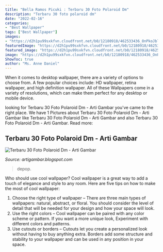 ```yaml
---
title: "Bella Ramos Picuki : Terbaru 30 Foto Polaroid Dm"
description: "Terbaru 30 foto polaroid dm"
date: "2022-02-16"
categories:
- "Best Wallpaper"
tags: ["Best Wallpaper"]
images:
- "https://d2h1pu99sxkfvn.cloudfront.net/b0/12180918/462533436_OnPkoJbl2U/P0.jpg"
featuredImage: "https://d2h1pu99sxkfvn.cloudfront.net/b0/12180918/462533436_OnPkoJbl2U/P0.jpg"
featured_image: "https://d2h1pu99sxkfvn.cloudfront.net/b0/12180918/462533436_OnPkoJbl2U/P0.jpg"
image: "https://d2h1pu99sxkfvn.cloudfront.net/b0/12180918/462533436_OnPkoJbl2U/P0.jpg"
ShowToc: true
author: "Ms. Anne Daniel"
---
```



When it comes to desktop wallpaper, there are a variety of options to choose from. A few popular choices include: HD wallpaper, retina wallpaper, and high definition wallpaper. All of these Wallpapers come in a variety of resolutions, which can make them perfect for any desktop or mobile device. 

	

		
looking for Terbaru 30 Foto Polaroid Dm - Arti Gambar you've came to the right place. We have 1 Pictures about Terbaru 30 Foto Polaroid Dm - Arti Gambar like Terbaru 30 Foto Polaroid Dm - Arti Gambar and also Terbaru 30 Foto Polaroid Dm - Arti Gambar. Read more:
		
    
## Terbaru 30 Foto Polaroid Dm - Arti Gambar

<img loading=lazy src="https://d2h1pu99sxkfvn.cloudfront.net/b0/12180918/462533436_OnPkoJbl2U/P0.jpg" onerror="this.onerror=null;this.src='https://tse1.mm.bing.net/th?id=OIP.FdEGeT7O1gEbN_yzpMsvDAHaHa&amp;pid=15.1';" alt="Terbaru 30 Foto Polaroid Dm - Arti Gambar">

_Source: artigambar.blogspot.com_

>depop. 

	

Who should use cool wallpaper?
Cool wallpaper is a great way to add a touch of elegance and style to any room. Here are five tips on how to make the most of cool wallpaper: 
1) Choose the right type of wallpaper – There are three main types of wallpapers: natural, abstract, or floral. You should consider the level of detail that will be needed for your design and how your space will look. 
2) Use the right colors – Cool wallpaper can be paired with any color scheme or pattern. If you want a more unique look, Experiment with different colors and patterns. 
3) Use cutouts or borders – Cutouts let you create a personalized look without having to buy anything extra. Borders add some structure and stability to your wallpaper and can be used in any position in your space.

